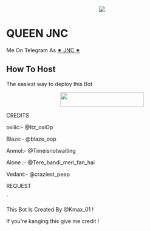 </p>

<p align="center">
    <img src="https://telegra.ph/file/74ee28bc13baf42a03865.jpg">
</p>

# QUEEN JNC 

Me On Telegram As [ ✷ JNC ✷ ](https://t.me/QueenJNC_Bot)

## How To Host

The easiest way to deploy this Bot

<p align="center"><a href="https://heroku.com/deploy?template=https://github.com/jnckmax/YoneRobot-org/tree/patch-3"> <img src="https://img.shields.io/badge/Deploy%20To%20Heroku-purple?style=for-the-badge&logo=heroku" width="220" height="38.45"/></a></p>

 

CREDITS

oxilic:- @Itz_oxiOp

Blaze:- @blaze_oop

Anmol:- @Timeisnotwaiting

Alone :- @Tere_bandi_meri_fan_hai

Vedant:- @craziest_peep

REQUEST

`

This Bot Is Created By @Kmax_01 ! 

If you're kanging this give me credit !
